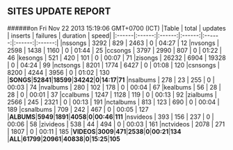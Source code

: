 
## SITES UPDATE REPORT

######on Fri Nov 22 2013 15:19:06 GMT+0700 (ICT)
|Table | total | updates | inserts | failures | duration | speed|
|:------|:------:|:------:|:------:|:------:|:------:|:------:|
|nssongs | 3292 | 829 | 2463 | 0 | 04:27 | 12
|nvsongs | 2598 | 1438 | 1160 | 0 | 01:44 | 25
|ccsongs | 3797 | 2990 | 807 | 0 | 01:22 | 46
|kesongs | 521 | 420 | 101 | 0 | 00:07 | 71
|zisongs | 26232 | 6904 | 19328 | 0 | 04:24 | 99
|nctsongs | 8201 | 1774 | 6427 | 0 | 01:08 | 120
|csnsongs | 8200 | 4244 | 3956 | 0 | 01:02 | 130
|**SONGS**|**52841**|**18599**|**34242**|**0**|**14:17**|**71**
|nsalbums | 278 | 23 | 255 | 0 | 00:03 | 74
|nvalbums | 280 | 102 | 178 | 0 | 00:04 | 67
|kealbums | 56 | 28 | 28 | 0 | 00:01 | 37
|ccalbums | 1247 | 1128 | 119 | 0 | 00:13 | 92
|zialbums | 2566 | 245 | 2321 | 0 | 00:13 | 191
|nctalbums | 813 | 123 | 690 | 0 | 00:04 | 189
|csnalbums | 709 | 242 | 467 | 0 | 00:05 | 127
|**ALBUMS**|**5949**|**1891**|**4058**|**0**|**00:46**|**111**
|nsvideos | 393 | 156 | 237 | 0 | 00:06 | 58
|zivideos | 538 | 44 | 494 | 0 | 00:03 | 161
|nctvideos | 2078 | 271 | 1807 | 0 | 00:11 | 185
|**VIDEOS**|**3009**|**471**|**2538**|**0**|**00:21**|**134**
|**ALL**|**61799**|**20961**|**40838**|**0**|**15:25**|**105**

